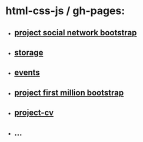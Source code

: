 # html-css-js / gh-pages:

* ## [project social network bootstrap](https://alexeyaleks.github.io/html-css-js/social-network-bootstrap/profile.html)
* ## [storage](https://alexeyaleks.github.io/html-css-js/storage/index.html)
* ## [events](https://alexeyaleks.github.io/html-css-js/events/index.html)
* ## [project first million bootstrap](https://alexeyaleks.github.io/html-css-js/project-first-million-bootstrap/index.html)
* ## [project-cv](https://alexeyaleks.github.io/html-css-js/project-cv/resume.html)
* ## ...
